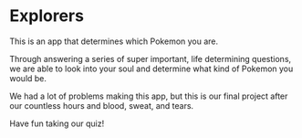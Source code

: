 # Explorers

This is an app that determines which Pokemon you are. 

Through answering a series of super important, life determining questions, we are able to look into your soul and determine what kind of Pokemon you would be. 

We had a lot of problems making this app, but this is our final project after our countless hours and blood, sweat, and tears.

Have fun taking our quiz!
